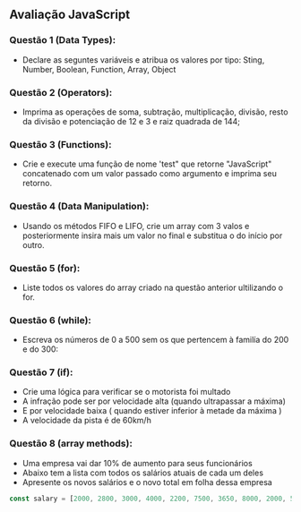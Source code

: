 ## Avaliação JavaScript

### Questão 1 (Data Types):

- Declare as seguntes variáveis e atribua os valores por tipo:
Sting, Number, Boolean, Function, Array, Object

### Questão 2 (Operators):

- Imprima as operações de soma, subtração, multiplicação, divisão,
resto da divisão e potenciação de 12 e 3 e raiz quadrada de 144;

### Questão 3 (Functions):

- Crie e execute uma função de nome 'test" que retorne "JavaScript" concatenado com um valor passado como argumento e imprima seu retorno.

### Questão 4 (Data Manipulation):

- Usando os métodos FIFO e LIFO, crie um array com 3 valos e posteriormente
insira mais um valor no final e substitua o do início por outro.

### Questão 5 (for):

- Liste todos os valores do array criado na questão anterior ultilizando o for.

### Questão 6 (while):

- Escreva os números de 0 a 500 sem os que pertencem à familía do 200 e do 300:

### Questão 7 (if):

- Crie uma lógica para verificar se o motorista foi multado
- A infração pode ser por velocidade alta (quando ultrapassar a máxima)
- E por velocidade baixa ( quando estiver inferior à metade da máxima )
- A velocidade da pista é de 60km/h

### Questão 8 (array methods):

- Uma empresa vai dar 10% de aumento para seus funcionários
- Abaixo tem a lista com todos os salários atuais de cada um deles
- Apresente os novos salários e o novo total em folha dessa empresa

```js
const salary = [2000, 2800, 3000, 4000, 2200, 7500, 3650, 8000, 2000, 5000];
```
